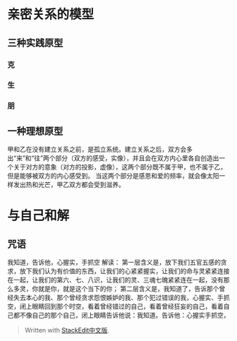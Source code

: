 
# 亲密关系的模型
## 三种实践原型
### 克

### 生


### 朋

## 一种理想原型
甲和乙在没有建立关系之前，是孤立系统。建立关系之后，双方会多出“来”和“往”两个部分（双方的感受，实像），并且会在双方内心里各自创造出一个关于对方的意象（对方的投影，虚像），这两个部分既不属于甲，也不属于乙，但是能够被双方的内心感受到。
当这两个部分是感恩和爱的频率，就会像太阳一样发出热和光芒，甲乙双方都会受到滋养。

# 与自己和解

## 咒语

 我知道，告诉他，心握实，手抓空
 解读：
 第一层含义是，放下我们五官五感的贪求，放下我们认为有价值的东西，让我们的心紧紧握实，让我们的命与灵紧紧连接在一起，让我们的第六、七、八识，让我们的灵、三魂七魄紧紧连在一起，没有那么多灵，你就是你，就是这个当下的你；
 第二层含义是，我知道了，告诉那个曾经失去本心的我、那个曾经贪求怨恨嫉妒的我、那个犯过错误的我，心握实、手抓空，闭上眼睛回到那个时空，看着曾经错过的自己，看着曾经狂妄的自己，看着自己都不像自己的那个自己，闭上眼睛告诉他说：我知道。告诉他：心握实手抓空，
> Written with [StackEdit中文版](https://stackedit.cn/).
<!--stackedit_data:
eyJoaXN0b3J5IjpbMzg2NDEzOTYxLC0yNjcyMzE4NTQsNzUwOT
EwMzE5XX0=
-->